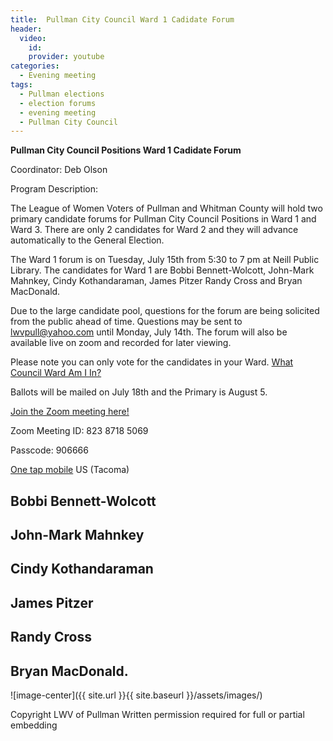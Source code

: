 ```yaml
---
title:  Pullman City Council Ward 1 Cadidate Forum
header:
  video:
    id: 
    provider: youtube
categories:
  - Evening meeting
tags:
  - Pullman elections
  - election forums
  - evening meeting
  - Pullman City Council
---
```


**Pullman City Council Positions Ward 1 Cadidate Forum**

Coordinator: Deb Olson 

Program Description:

The League of Women Voters of Pullman and Whitman County will hold two primary candidate forums for Pullman City Council Positions in Ward 1 and Ward 3. There are only 2 candidates for Ward 2 and they will advance automatically to the General Election.

The Ward 1 forum is on Tuesday, July 15th from 5:30 to 7 pm at Neill Public Library. The candidates for Ward 1 are Bobbi Bennett-Wolcott, John-Mark Mahnkey, Cindy Kothandaraman, James Pitzer Randy Cross and Bryan MacDonald. 

Due to the large candidate pool, questions for the forum are being solicited from the public ahead of time. Questions may be sent to lwvpull@yahoo.com until Monday, July 14th. The forum will also be available live on zoom and recorded for later viewing.

Please note you can only vote for the candidates in your Ward. [What Council Ward Am I In?](https://gis.pullman-wa.gov/portal/apps/instant/lookup/index.html?appid=81968c2f279249308509b19375715336)

Ballots will be mailed on July 18th and the Primary is August 5. 

[Join the Zoom meeting here!](https://us02web.zoom.us/j/82387185069?pwd=YUh5b1FVbTdlRHNzV2VzeVJkcnJzdz09)

Zoom Meeting ID: 823 8718 5069

Passcode: 906666

[One tap mobile](tel:+12532158782,,82387185069#,,,,*906666#) US (Tacoma)

## Bobbi Bennett-Wolcott

## John-Mark Mahnkey

## Cindy Kothandaraman

## James Pitzer

## Randy Cross

## Bryan MacDonald. 


![image-center]({{ site.url }}{{ site.baseurl }}/assets/images/)

Copyright LWV of Pullman
Written permission required for full or partial embedding

<!---change the title to whatever you want the post to be titled
change the ID out to the end of the youtube link https://youtu.be/r61ARK4Qv9c -->
